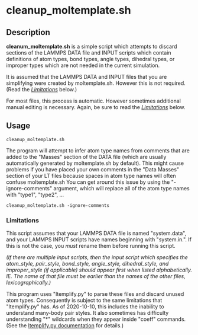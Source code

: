 cleanup_moltemplate.sh
===========

## Description
**cleanum_moltemplate.sh** is a simple script which attempts to discard
sections of the LAMMPS DATA file and INPUT scripts which contain definitions
of atom types, bond types, angle types, dihedral types, or improper types
which are not needed in the current simulation.

It is assumed that the LAMMPS DATA and INPUT files that you are simplifying
were created by moltemplate.sh.  However this is not required.
(Read the [*Limitations*](#Limitations) below.)

For most files, this process is automatic.
However sometimes additional manual editing is necessary.
Again, be sure to read the [*Limitations*](#Limitations) below.

## Usage

```
cleanup_moltemplate.sh
```

The program will attempt to infer atom type names from comments that
are added to the "Masses" section of the DATA file (which are usually
automatically generated by moltemplate.sh by default).
This might cause problems if you have placed your own comments in the
"Data Masses" section of your LT files because spaces in atom type names
will often confuse moltemplate.sh
You can get around this issue by using the "-ignore-comments" argument,
which will replace all of the atom type names with "type1", "type2", ...

```
cleanup_moltemplate.sh -ignore-comments
```

### Limitations

This script assumes that your LAMMPS DATA file is named "system.data", and
your LAMMPS INPUT scripts have names beginning with "system.in.".
If this is not the case, you *must* rename them before running this script.

*(If there are multiple input scripts, then the input script which specifies
the atom_style, pair_style, bond_style, angle_style, dihedral_style,
and improper_style (if applicable) should appear first when listed
alphabetically.  IE. The name of that file must be earlier than the
names of the other files, lexicographically.)*

This program uses "ltemplify.py" to parse these files and discard unused
atom types.  Consequently is subject to the same limitations that
"ltemplify.py" has.  As of 2020-10-10, this includes the inability to
understand many-body pair styles.
It also sometimes has difficulty understanding "*" wildcards when they
appear inside "coeff" commands.
(See the [ltemplify.py documentation](doc_ltemplify.md) for details.)
